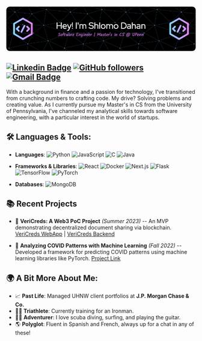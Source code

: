 ![Header](./github-header-image.png)

[![Linkedin Badge](https://img.shields.io/badge/-shlomomdahan-blue?style=flat-square&logo=Linkedin&logoColor=white&link=https://www.linkedin.com/in/shlomomoshedahan/)](https://www.linkedin.com/in/shlomomoshedahan/)
[![GitHub followers](https://img.shields.io/github/followers/shlomomdahan?label=Follow&style=social)](https://github.com/shlomomdahan/?tab=follow) 
[![Gmail Badge](https://img.shields.io/badge/-shlomomdahan@gmail.com-c14438?style=flat-square&logo=Gmail&logoColor=white&link=mailto:shlomomdahan@gmail.com)](mailto:shlomomdahan@gmail.com)
---

With a background in finance and a passion for technology, I've transitioned from crunching numbers to crafting code. My drive? Solving problems and creating value. As I currently pursue my Master's in CS from the University of Pennsylvania, I've channeled my analytical skills towards software engineering, with a particular interest in the world of startups.

## 🛠 Languages & Tools:

- **Languages**: 
![Python](https://img.shields.io/badge/-Python-000?&logo=Python)
![JavaScript](https://img.shields.io/badge/-JavaScript-000?&logo=JavaScript)
![C](https://img.shields.io/badge/-C-000?&logo=C)
![Java](https://img.shields.io/badge/-Java-000?&logo=Java&logoColor=007396)

- **Frameworks & Libraries**: 
![React](https://img.shields.io/badge/-React-000?&logo=React)
![Docker](https://img.shields.io/badge/-Docker-000?&logo=Docker)
![Next.js](https://img.shields.io/badge/-Next.js-000?logo=next.js)
![Flask](https://img.shields.io/badge/-Flask-000?logo=Flask)
![TensorFlow](https://img.shields.io/badge/-TensorFlow-000?&logo=TensorFlow)
![PyTorch](https://img.shields.io/badge/-PyTorch-000?logo=PyTorch)

- **Databases**: 
![MongoDB](https://img.shields.io/badge/-MongoDB-000?logo=MongoDB)

## 📚 **Recent Projects**

- 📝 **VeriCreds: A Web3 PoC Project** _(Summer 2023)_
-- An MVP demonstrating decentralized document sharing via blockchain. [VeriCreds WebApp](https://github.com/shlomomdahan/vericreds-frontend) | [VeriCreds Backend](https://github.com/shlomomdahan/vericreds-backend)

- 🦠 **Analyzing COVID Patterns with Machine Learning** _(Fall 2022)_
 -- Developed a framework for predicting COVID patterns using machine learning libraries like PyTorch. [Project Link](https://github.com/shlomomdahan/machine-learning)

## 🌍 A Bit More About Me:

- 📈 **Past Life**: Managed UHNW client portfolios at **J.P. Morgan Chase & Co.**
- 🚴‍♂️ **Triathlete**: Currently training for an Ironman.
- 🏄‍♂️ **Adventurer**: I love scuba diving, surfing, and playing the guitar.
- 🌎 **Polyglot**: Fluent in Spanish and French, always up for a chat in any of these!

<!-- 
---

![Shlomo's github stats](https://github-readme-stats.vercel.app/api?username=shlomomdahan&show_icons=true&theme=radical&include_all_commits=true) ![Shlomo's top languages stats](https://github-readme-stats.vercel.app/api/top-langs/?username=shlomomdahan&theme=radical&layout=compact)



